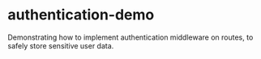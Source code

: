 # authentication-demo
Demonstrating how to implement authentication middleware on routes, to safely store sensitive user data.   
